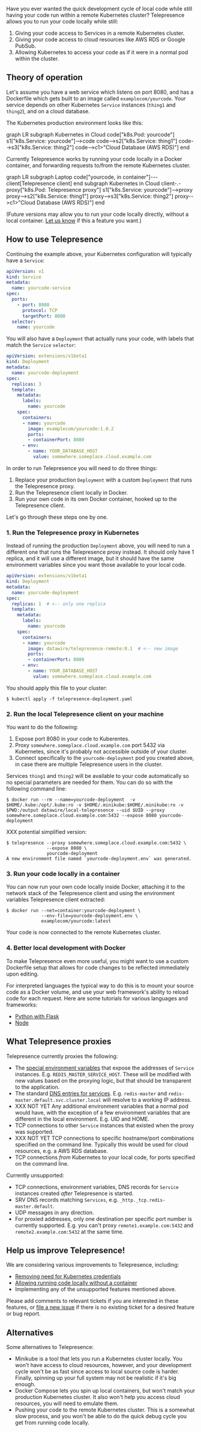 Have you ever wanted the quick development cycle of local code while still having your code run within a remote Kubernetes cluster?
Telepresence allows you to run your code locally while still:

1. Giving your code access to Services in a remote Kubernetes cluster.
2. Giving your code access to cloud resources like AWS RDS or Google PubSub.
3. Allowing Kubernetes to access your code as if it were in a normal pod within the cluster.

## Theory of operation

Let's assume you have a web service which listens on port 8080, and has a Dockerfile which gets built to an image called `examplecom/yourcode`.
Your service depends on other Kubernetes `Service` instances (`thing1` and `thing2`), and on a cloud database.

The Kubernetes production environment looks like this:

<div class="mermaid">
graph LR
  subgraph Kubernetes in Cloud
    code["k8s.Pod: yourcode"]
    s1["k8s.Service: yourcode"]-->code
    code-->s2["k8s.Service: thing1"]
    code-->s3["k8s.Service: thing2"]
    code-->c1>"Cloud Database (AWS RDS)"]
  end
</div>

Currently Telepresence works by running your code locally in a Docker container, and forwarding requests to/from the remote Kubernetes cluster.

<div class="mermaid">
graph LR
  subgraph Laptop
    code["yourcode, in container"]---client[Telepresence client]
  end
  subgraph Kubernetes in Cloud
    client-.-proxy["k8s.Pod: Telepresence proxy"]
    s1["k8s.Service: yourcode"]-->proxy
    proxy-->s2["k8s.Service: thing1"]
    proxy-->s3["k8s.Service: thing2"]
    proxy-->c1>"Cloud Database (AWS RDS)"]
  end
</div>

(Future versions may allow you to run your code locally directly, without a local container.
[Let us know](https://github.com/datawire/telepresence/issues/1) if this a feature you want.)

## How to use Telepresence

Continuing the example above, your Kubernetes configuration will typically have a `Service`:

```yaml
apiVersion: v1
kind: Service
metadata:
  name: yourcode-service
spec:
  ports:
    - port: 8080
      protocol: TCP
      targetPort: 8080
  selector:
    name: yourcode
```

You will also have a `Deployment` that actually runs your code, with labels that match the `Service` `selector`:

```yaml
apiVersion: extensions/v1beta1
kind: Deployment
metadata:
  name: yourcode-deployment
spec:
  replicas: 3
  template:
    metadata:
      labels:
        name: yourcode
    spec:
      containers:
      - name: yourcode
        image: examplecom/yourcode:1.0.2
        ports:
        - containerPort: 8080
      - env:
        - name: YOUR_DATABASE_HOST
          value: somewhere.someplace.cloud.example.com
```

In order to run Telepresence you will need to do three things:

1. Replace your production `Deployment` with a custom `Deployment` that runs the Telepresence proxy.
2. Run the Telepresence client locally in Docker.
3. Run your own code in its own Docker container, hooked up to the Telepresence client.

Let's go through these steps one by one.

### 1. Run the Telepresence proxy in Kubernetes

Instead of running the production `Deployment` above, you will need to run a different one that runs the Telepresence proxy instead.
It should only have 1 replica, and it will use a different image, but it should have the same environment variables since you want those available to your local code.

```yaml
apiVersion: extensions/v1beta1
kind: Deployment
metadata:
  name: yourcode-deployment
spec:
  replicas: 1  # <-- only one replica
  template:
    metadata:
      labels:
        name: yourcode
    spec:
      containers:
      - name: yourcode
        image: datawire/telepresence-remote:0.1  # <-- new image
        ports:
        - containerPort: 8080
      - env:
        - name: YOUR_DATABASE_HOST
          value: somewhere.someplace.cloud.example.com
```

You should apply this file to your cluster:

```console
$ kubectl apply -f telepresence-deployment.yaml
```

### 2. Run the local Telepresence client on your machine

You want to do the following:

1. Expose port 8080 in your code to Kuberentes.
2. Proxy `somewhere.someplace.cloud.example.com` port 5432 via Kubernetes, since it's probably not accessible outside of your cluster.
3. Connect specifically to the `yourcode-deployment` pod you created above, in case there are multiple Telepresence users in the cluster.

Services `thing1` and `thing2` will be available to your code automatically so no special parameters are needed for them.
You can do so with the following command line:

```console
$ docker run --rm --name=yourcode-deployment  -v $HOME/.kube:/opt/.kube:ro -v $HOME/.minikube:$HOME/.minikube:ro -v $PWD:/output datawire/local-telepresence --uid $UID --proxy somewhere.someplace.cloud.example.com:5432 --expose 8080 yourcode-deployment
```

XXX potential simplified version:

```console
$ telepresence --proxy somewhere.someplace.cloud.example.com:5432 \
               --expose 8080 \
               yourcode-deployment
A new environment file named `yourcode-deployment.env` was generated.
```

### 3. Run your code locally in a container

You can now run your own code locally inside Docker, attaching it to the network stack of the Telepresence client and using the environment variables Telepresence client extracted:

```console
$ docker run --net=container:yourcode-deployment \ 
             --env-file=yourcode-deployment.env \
             examplecom/yourcode:latest
```

Your code is now connected to the remote Kubernetes cluster.

### 4. Better local development with Docker

To make Telepresence even more useful, you might want to use a custom Dockerfile setup that allows for code changes to be reflected immediately upon editing.

For interpreted languages the typical way to do this is to mount your source code as a Docker volume, and use your web framework's ability to reload code for each request.
Here are some tutorials for various languages and frameworks:

* [Python with Flask](http://matthewminer.com/2015/01/25/docker-dev-environment-for-web-app.html)
* [Node](http://fostertheweb.com/2016/02/nodemon-inside-docker-container/)

## What Telepresence proxies

Telepresence currently proxies the following:

* The [special environment variables](https://kubernetes.io/docs/user-guide/services/#environment-variables) that expose the addresses of `Service` instances.
  E.g. `REDIS_MASTER_SERVICE_HOST`.
  These will be modified with new values based on the proxying logic, but that should be transparent to the application.
* The standard [DNS entries for services](https://kubernetes.io/docs/user-guide/services/#dns).
  E.g. `redis-master` and `redis-master.default.svc.cluster.local` will resolve to a working IP address.
* XXX NOT YET Any additional environment variables that a normal pod would have, with the exception of a few environment variables that are different in the local environment.
  E.g. UID and HOME.
* TCP connections to other `Service` instances that existed when the proxy was supported.
* XXX NOT YET TCP connections to specific hostname/port combinations specified on the command line.
  Typically this would be used for cloud resources, e.g. a AWS RDS database.
* TCP connections *from* Kubernetes to your local code, for ports specified on the command line.

Currently unsupported:

* TCP connections, environment variables, DNS records for `Service` instances created *after* Telepresence is started.
* SRV DNS records matching `Services`, e.g. `_http._tcp.redis-master.default`.
* UDP messages in any direction.
* For proxied addresses, only one destination per specific port number is currently supported.
  E.g. you can't proxy `remote1.example.com:5432` and `remote2.example.com:5432` at the same time.

## Help us improve Telepresence!

We are considering various improvements to Telepresence, including:

* [Removing need for Kubernetes credentials](https://github.com/datawire/telepresence/issues/2)
* [Allowing running code locally without a container](https://github.com/datawire/telepresence/issues/1)
* Implementing any of the unsupported features mentioned above.

Please add comments to relevant tickets if you are interested in these features, or [file a new issue](https://github.com/datawire/telepresence/issues/new) if there is no existing ticket for a desired feature or bug report.

## Alternatives

Some alternatives to Telepresence:

* Minikube is a tool that lets you run a Kubernetes cluster locally.
  You won't have access to cloud resources, however, and your development cycle won't be as fast since access to local source code is harder.
  Finally, spinning up your full system may not be realistic if it's big enough.
* Docker Compose lets you spin up local containers, but won't match your production Kubernetes cluster.
  It also won't help you access cloud resources, you will need to emulate them.
* Pushing your code to the remote Kubernetes cluster.
  This is a somewhat slow process, and you won't be able to do the quick debug cycle you get from running code locally.
